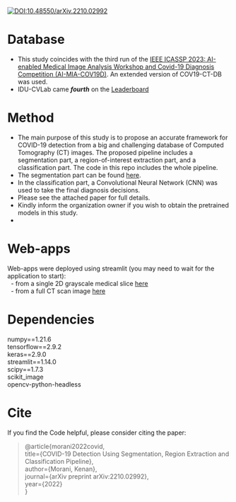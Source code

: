 [![DOI:10.48550/arXiv.2210.02992](http://img.shields.io/badge/DOI-10.48550/arXiv.2210.02992-B31B1B.svg)](https://doi.org/10.48550/arXiv.2210.02992)
# Database
* This study coincides with the third run of the [IEEE ICASSP 2023: AI-enabled Medical Image Analysis Workshop and Covid-19 Diagnosis Competition (AI-MIA-COV19D)](https://mlearn.lincoln.ac.uk/icassp-2023-ai-mia/). An extended version of COV19-CT-DB was used.
* IDU-CVLab came ***fourth*** on the [Leaderboard](https://drive.google.com/file/d/1ATt-sqsSSaQczz-Qxj85LohwPD3T0i3W/view)

# Method
* The main purpose of this study is to propose an accurate framework for COVID-19 detection from a big and challenging database of Computed Tomography (CT) images. The proposed pipeline includes a segmentation part, a region-of-interest extraction part, and a classification part. The code in this repo includes the whole pipeline.
* The segmentation part can be found [here](https://github.com/IDU-CVLab/Images_Preprocessing_2nd). 
* In the classification part, a Convolutional Neural Network (CNN) was used to take the final diagnosis decisions.
* Please see the attached paper for full details.  
* Kindly inform the organization owner if you wish to obtain the pretrained models in this study.
* 
# Web-apps
Web-apps were deployed using streamlit (you may need to wait for the application to start):  
&nbsp; - from a single 2D grayscale medical slice [here](https://kenanmorani-covid-19deployment-pipeline-app-82q4v6.streamlit.app/)   
&nbsp; - from a full CT scan image [here](https://kenanmorani-covid-19deployment-patient-level-predictions-d37izn.streamlit.app/)

# Dependencies
numpy==1.21.6 </br>
tensorflow==2.9.2 </br>
keras==2.9.0 </br>
streamlit==1.14.0 </br>
scipy==1.7.3 </br>
scikit_image </br>
opencv-python-headless </br>

# Cite
If you find the Code helpful, please consider citing the paper: </br>
>@article{morani2022covid,   </br>
  title={COVID-19 Detection Using Segmentation, Region Extraction and Classification Pipeline},     </br>
  author={Morani, Kenan},    </br>
  journal={arXiv preprint arXiv:2210.02992},      </br>
  year={2022}     </br>
}
